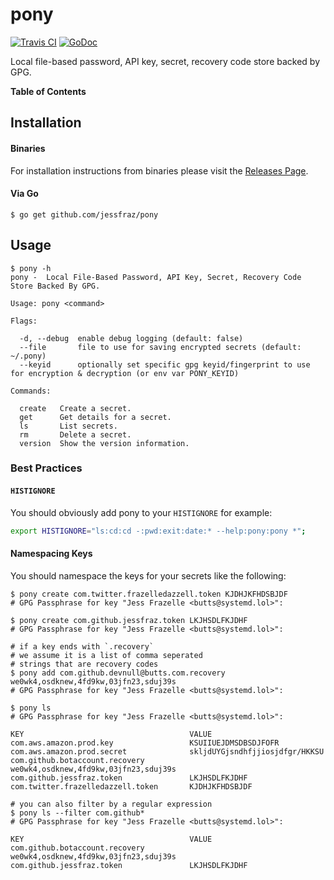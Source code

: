 # pony

[![Travis CI](https://img.shields.io/travis/jessfraz/pony.svg?style=for-the-badge)](https://travis-ci.org/jessfraz/pony)
[![GoDoc](https://img.shields.io/badge/godoc-reference-5272B4.svg?style=for-the-badge)](https://godoc.org/github.com/jessfraz/pony)

Local file-based password, API key, secret, recovery code store backed by GPG.

**Table of Contents**

<!-- toc -->

<!-- tocstop -->

## Installation

#### Binaries

For installation instructions from binaries please visit the [Releases Page](https://github.com/jessfraz/pony/releases).

#### Via Go

```console
$ go get github.com/jessfraz/pony
```

## Usage

```console
$ pony -h
pony -  Local File-Based Password, API Key, Secret, Recovery Code Store Backed By GPG.

Usage: pony <command>

Flags:

  -d, --debug  enable debug logging (default: false)
  --file       file to use for saving encrypted secrets (default: ~/.pony)
  --keyid      optionally set specific gpg keyid/fingerprint to use for encryption & decryption (or env var PONY_KEYID)

Commands:

  create   Create a secret.
  get      Get details for a secret.
  ls       List secrets.
  rm       Delete a secret.
  version  Show the version information.
```

### Best Practices

#### `HISTIGNORE`

You should obviously add pony to your `HISTIGNORE` for example:

```bash
export HISTIGNORE="ls:cd:cd -:pwd:exit:date:* --help:pony:pony *";
```

#### Namespacing Keys

You should namespace the keys for your secrets like the following:

```console
$ pony create com.twitter.frazelledazzell.token KJDHJKFHDSBJDF
# GPG Passphrase for key "Jess Frazelle <butts@systemd.lol>":

$ pony create com.github.jessfraz.token LKJHSDLFKJDHF
# GPG Passphrase for key "Jess Frazelle <butts@systemd.lol>":

# if a key ends with `.recovery`
# we assume it is a list of comma seperated
# strings that are recovery codes
$ pony add com.github.devnull@butts.com.recovery we0wk4,osdknew,4fd9kw,03jfn23,sduj39s
# GPG Passphrase for key "Jess Frazelle <butts@systemd.lol>":

$ pony ls
# GPG Passphrase for key "Jess Frazelle <butts@systemd.lol>":

KEY                                     VALUE
com.aws.amazon.prod.key                 KSUIIUEJDMSDBSDJFOFR
com.aws.amazon.prod.secret              skljdUYGjsndhfjjiosjdfgr/HKKSU
com.github.botaccount.recovery          we0wk4,osdknew,4fd9kw,03jfn23,sduj39s
com.github.jessfraz.token               LKJHSDLFKJDHF
com.twitter.frazelledazzell.token       KJDHJKFHDSBJDF

# you can also filter by a regular expression
$ pony ls --filter com.github*
# GPG Passphrase for key "Jess Frazelle <butts@systemd.lol>":

KEY                                     VALUE
com.github.botaccount.recovery          we0wk4,osdknew,4fd9kw,03jfn23,sduj39s
com.github.jessfraz.token               LKJHSDLFKJDHF
```

